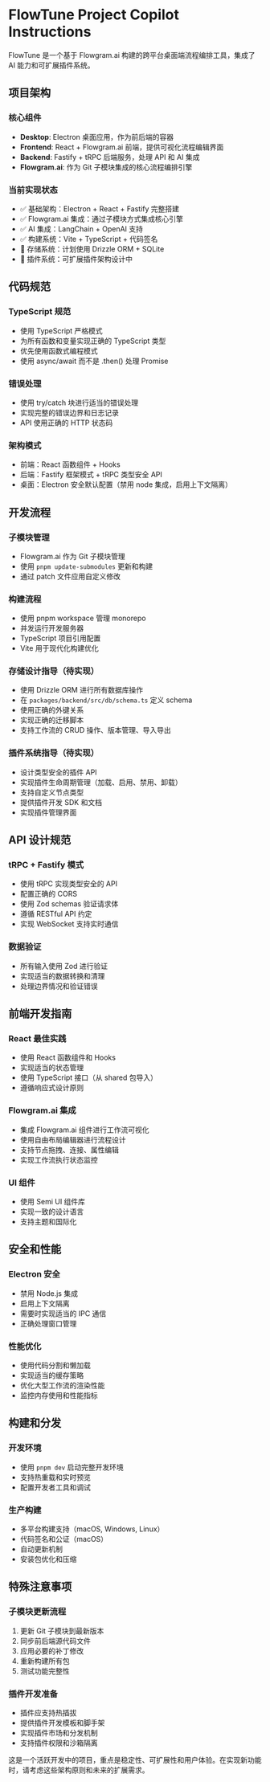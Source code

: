 <!-- Use this file to provide workspace-specific custom instructions to Copilot. For more details, visit https://code.visualstudio.com/docs/copilot/copilot-customization#_use-a-githubcopilotinstructionsmd-file -->

# FlowTune Project Copilot Instructions

FlowTune 是一个基于 Flowgram.ai 构建的跨平台桌面端流程编排工具，集成了 AI 能力和可扩展插件系统。

## 项目架构

### 核心组件
- **Desktop**: Electron 桌面应用，作为前后端的容器
- **Frontend**: React + Flowgram.ai 前端，提供可视化流程编辑界面
- **Backend**: Fastify + tRPC 后端服务，处理 API 和 AI 集成
- **Flowgram.ai**: 作为 Git 子模块集成的核心流程编排引擎

### 当前实现状态
- ✅ 基础架构：Electron + React + Fastify 完整搭建
- ✅ Flowgram.ai 集成：通过子模块方式集成核心引擎
- ✅ AI 集成：LangChain + OpenAI 支持
- ✅ 构建系统：Vite + TypeScript + 代码签名
- 🚧 存储系统：计划使用 Drizzle ORM + SQLite
- 🚧 插件系统：可扩展插件架构设计中

## 代码规范

### TypeScript 规范
- 使用 TypeScript 严格模式
- 为所有函数和变量实现正确的 TypeScript 类型
- 优先使用函数式编程模式
- 使用 async/await 而不是 .then() 处理 Promise

### 错误处理
- 使用 try/catch 块进行适当的错误处理
- 实现完整的错误边界和日志记录
- API 使用正确的 HTTP 状态码

### 架构模式
- 前端：React 函数组件 + Hooks
- 后端：Fastify 框架模式 + tRPC 类型安全 API
- 桌面：Electron 安全默认配置（禁用 node 集成，启用上下文隔离）

## 开发流程

### 子模块管理
- Flowgram.ai 作为 Git 子模块管理
- 使用 `pnpm update-submodules` 更新和构建
- 通过 patch 文件应用自定义修改

### 构建流程
- 使用 pnpm workspace 管理 monorepo
- 并发运行开发服务器
- TypeScript 项目引用配置
- Vite 用于现代化构建优化

### 存储设计指导（待实现）
- 使用 Drizzle ORM 进行所有数据库操作
- 在 `packages/backend/src/db/schema.ts` 定义 schema
- 使用正确的外键关系
- 实现正确的迁移脚本
- 支持工作流的 CRUD 操作、版本管理、导入导出

### 插件系统指导（待实现）
- 设计类型安全的插件 API
- 实现插件生命周期管理（加载、启用、禁用、卸载）
- 支持自定义节点类型
- 提供插件开发 SDK 和文档
- 实现插件管理界面

## API 设计规范

### tRPC + Fastify 模式
- 使用 tRPC 实现类型安全的 API
- 配置正确的 CORS
- 使用 Zod schemas 验证请求体
- 遵循 RESTful API 约定
- 实现 WebSocket 支持实时通信

### 数据验证
- 所有输入使用 Zod 进行验证
- 实现适当的数据转换和清理
- 处理边界情况和验证错误

## 前端开发指南

### React 最佳实践
- 使用 React 函数组件和 Hooks
- 实现适当的状态管理
- 使用 TypeScript 接口（从 shared 包导入）
- 遵循响应式设计原则

### Flowgram.ai 集成
- 集成 Flowgram.ai 组件进行工作流可视化
- 使用自由布局编辑器进行流程设计
- 支持节点拖拽、连接、属性编辑
- 实现工作流执行状态监控

### UI 组件
- 使用 Semi UI 组件库
- 实现一致的设计语言
- 支持主题和国际化

## 安全和性能

### Electron 安全
- 禁用 Node.js 集成
- 启用上下文隔离
- 需要时实现适当的 IPC 通信
- 正确处理窗口管理

### 性能优化
- 使用代码分割和懒加载
- 实现适当的缓存策略
- 优化大型工作流的渲染性能
- 监控内存使用和性能指标

## 构建和分发

### 开发环境
- 使用 `pnpm dev` 启动完整开发环境
- 支持热重载和实时预览
- 配置开发者工具和调试

### 生产构建
- 多平台构建支持（macOS, Windows, Linux）
- 代码签名和公证（macOS）
- 自动更新机制
- 安装包优化和压缩

## 特殊注意事项

### 子模块更新流程
1. 更新 Git 子模块到最新版本
2. 同步前后端源代码文件
3. 应用必要的补丁修改
4. 重新构建所有包
5. 测试功能完整性

### 插件开发准备
- 插件应支持热插拔
- 提供插件开发模板和脚手架
- 实现插件市场和分发机制
- 支持插件权限和沙箱隔离

这是一个活跃开发中的项目，重点是稳定性、可扩展性和用户体验。在实现新功能时，请考虑这些架构原则和未来的扩展需求。
